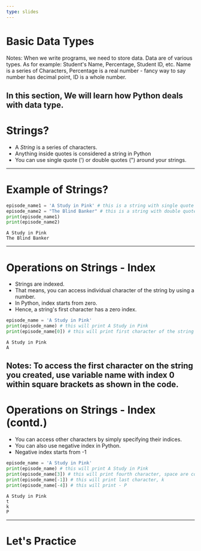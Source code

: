```yaml
---
type: slides
---
```

# Basic Data Types

Notes: When we write programs, we need to store data. Data are of various types. As for example: Student's Name, Percentage, Student ID, etc. Name is a series of Characters, Percentage is a real number - fancy way to say number has decimal point, ID is a whole number.

In this section, We will learn how Python deals with data type.
---
# Strings?

- A _String_ is a series of characters.
- Anything inside quotes is considered a string in Python
- You can use single quote (') or double quotes (") around your strings.
---
# Example of Strings?

```python
episode_name1 = 'A Study in Pink' # this is a string with single quote
episode_name2 = "The Blind Banker" # this is a string with double quotes
print(episode_name1)
print(episode_name2)
```

```out
A Study in Pink
The Blind Banker
```
---
# Operations on Strings - Index

- Strings are indexed.
- That means, you can access individual character of the string by using a number.
- In Python, index starts from zero.
- Hence, a string's first character has a zero index.

```python
episode_name = 'A Study in Pink'
print(episode_name) # this will print A Study in Pink
print(episode_name[0]) # this will print first character of the string i.e. A
```

```out
A Study in Pink
A
```
Notes: To access the first character on the string you created, use variable name with index 0 within square brackets as shown in the code.
---
# Operations on Strings - Index (contd.)

- You can access other characters by simply specifying their indices.
- You can also use negative index in Python.
- Negative index starts from -1

```python
episode_name = 'A Study in Pink'
print(episode_name) # this will print A Study in Pink
print(episode_name[3]) # this will print fourth character, space are counted.
print(episode_name[-1]) # this will print last character, k
print(episode_name[-4]) # this will print - P
```

```out
A Study in Pink
t
k
P
```
---
# Let's Practice
